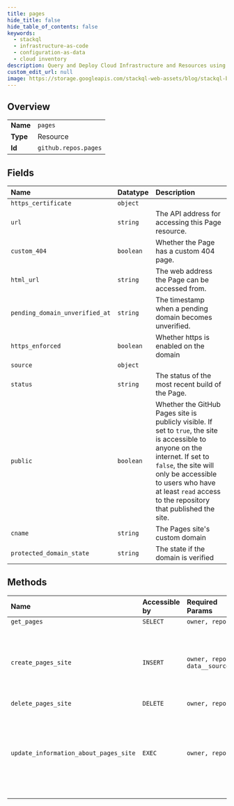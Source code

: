 ```yaml
---
title: pages
hide_title: false
hide_table_of_contents: false
keywords:
  - stackql
  - infrastructure-as-code
  - configuration-as-data
  - cloud inventory
description: Query and Deploy Cloud Infrastructure and Resources using SQL
custom_edit_url: null
image: https://storage.googleapis.com/stackql-web-assets/blog/stackql-blog-post-featured-image.png
---
```

  
    

## Overview
<table><tbody>
<tr><td><b>Name</b></td><td><code>pages</code></td></tr>
<tr><td><b>Type</b></td><td>Resource</td></tr>
<tr><td><b>Id</b></td><td><code>github.repos.pages</code></td></tr>
</tbody></table>

## Fields
| Name | Datatype | Description |
|:-----|:---------|:------------|
| `https_certificate` | `object` |  |
| `url` | `string` | The API address for accessing this Page resource. |
| `custom_404` | `boolean` | Whether the Page has a custom 404 page. |
| `html_url` | `string` | The web address the Page can be accessed from. |
| `pending_domain_unverified_at` | `string` | The timestamp when a pending domain becomes unverified. |
| `https_enforced` | `boolean` | Whether https is enabled on the domain |
| `source` | `object` |  |
| `status` | `string` | The status of the most recent build of the Page. |
| `public` | `boolean` | Whether the GitHub Pages site is publicly visible. If set to `true`, the site is accessible to anyone on the internet. If set to `false`, the site will only be accessible to users who have at least `read` access to the repository that published the site. |
| `cname` | `string` | The Pages site's custom domain |
| `protected_domain_state` | `string` | The state if the domain is verified |
## Methods
| Name | Accessible by | Required Params | Description |
|:-----|:--------------|:----------------|:------------|
| `get_pages` | `SELECT` | `owner, repo` |  |
| `create_pages_site` | `INSERT` | `owner, repo, data__source` | Configures a GitHub Pages site. For more information, see "[About GitHub Pages](https://docs.github.com/en/pages/getting-started-with-github-pages/about-github-pages)." |
| `delete_pages_site` | `DELETE` | `owner, repo` |  |
| `update_information_about_pages_site` | `EXEC` | `owner, repo` | Updates information for a GitHub Pages site. For more information, see "[About GitHub Pages](https://docs.github.com/en/pages/getting-started-with-github-pages/about-github-pages). |
